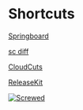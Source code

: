 # Shortcuts

[Springboard](https://github.com/MrTWrecks0208/Springboard)

[sc diff](https://github.com/MrTWrecks0208/sc-diff/)

[CloudCuts](https://github.com/MrTWrecks0208/CloudCuts)

[ReleaseKit](https://github.com/MrTWrecks0208/ReleaseKit)

[![Screwed](https://i.postimg.cc/ZRLYHKKT/screwed.png)](https://github.com/MrTWrecks0208/Screwed)
